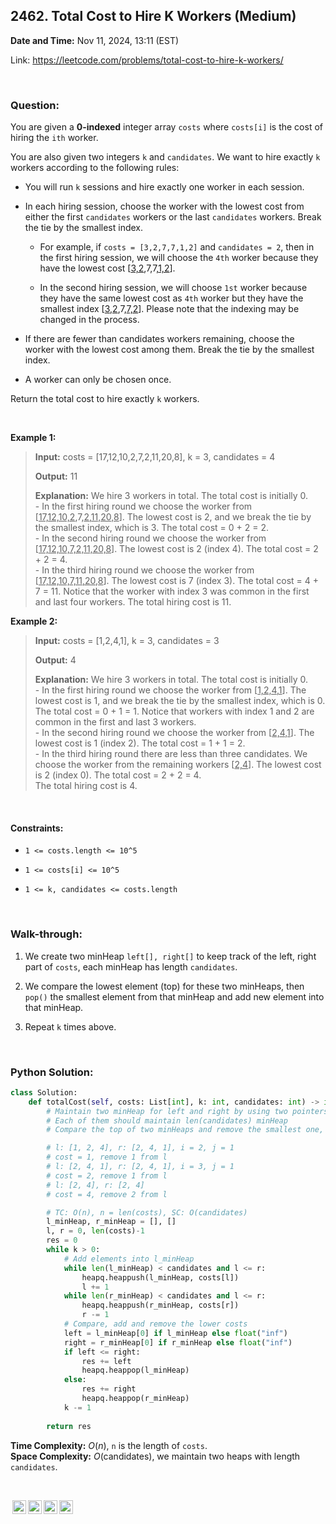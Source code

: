 ## 2462. Total Cost to Hire K Workers (Medium)
**Date and Time:** Nov 11, 2024, 13:11 (EST)

Link: https://leetcode.com/problems/total-cost-to-hire-k-workers/

<br>

### Question:
You are given a **0-indexed** integer array `costs` where `costs[i]` is the cost of hiring the `ith` worker.

You are also given two integers `k` and `candidates`. We want to hire exactly `k` workers according to the following rules:

* You will run `k` sessions and hire exactly one worker in each session.

* In each hiring session, choose the worker with the lowest cost from either the first `candidates` workers or the last `candidates` workers. Break the tie by the smallest index.

    * For example, if `costs = [3,2,7,7,1,2]` and `candidates = 2`, then in the first hiring session, we will choose the `4th` worker because they have the lowest cost [<u>3,2</u>,7,7,<u>1,2</u>].

    * In the second hiring session, we will choose `1st` worker because they have the same lowest cost as `4th` worker but they have the smallest index [<u>3,2</u>,7,<u>7,2</u>]. Please note that the indexing may be changed in the process.

* If there are fewer than candidates workers remaining, choose the worker with the lowest cost among them. Break the tie by the smallest index.

* A worker can only be chosen once.

Return the total cost to hire exactly `k` workers.

<br>

**Example 1:**
> **Input:** costs = [17,12,10,2,7,2,11,20,8], k = 3, candidates = 4
> 
> **Output:** 11
>
> **Explanation:** We hire 3 workers in total. The total cost is initially 0. <br>
> \- In the first hiring round we choose the worker from [<u>17,12,10,2</u>,7,<u>2,11,20,8</u>]. The lowest cost is 2, and we break the tie by the smallest index, which is 3. The total cost = 0 + 2 = 2. <br>
> \- In the second hiring round we choose the worker from [<u>17,12,10,7,2,11,20,8</u>]. The lowest cost is 2 (index 4). The total cost = 2 + 2 = 4. <br>
> \- In the third hiring round we choose the worker from [<u>17,12,10,7,11,20,8</u>]. The lowest cost is 7 (index 3). The total cost = 4 + 7 = 11. Notice that the worker with index 3 was common in the first and last four workers.
The total hiring cost is 11.

**Example 2:**
> **Input:** costs = [1,2,4,1], k = 3, candidates = 3
> 
> **Output:** 4
>
> **Explanation:** We hire 3 workers in total. The total cost is initially 0. <br>
> \- In the first hiring round we choose the worker from [<u>1,2,4,1</u>]. The lowest cost is 1, and we break the tie by the smallest index, which is 0. The total cost = 0 + 1 = 1. Notice that workers with index 1 and 2 are common in the first and last 3 workers. <br>
> \- In the second hiring round we choose the worker from [<u>2,4,1</u>]. The lowest cost is 1 (index 2). The total cost = 1 + 1 = 2. <br>
> \- In the third hiring round there are less than three candidates. We choose the worker from the remaining workers [<u>2,4</u>]. The lowest cost is 2 (index 0). The total cost = 2 + 2 = 4. <br>
The total hiring cost is 4.

<br>

#### Constraints:
* `1 <= costs.length <= 10^5`

* `1 <= costs[i] <= 10^5`

* `1 <= k, candidates <= costs.length`

<br>

### Walk-through: 
1. We create two minHeap `left[], right[]` to keep track of the left, right part of `costs`, each minHeap has length `candidates`.

2. We compare the lowest element (top) for these two minHeaps, then `pop()` the smallest element from that minHeap and add new element into that minHeap.

3. Repeat `k` times above.

<br>

### Python Solution:
```python
class Solution:
    def totalCost(self, costs: List[int], k: int, candidates: int) -> int:
        # Maintain two minHeap for left and right by using two pointers i, j
        # Each of them should maintain len(candidates) minHeap
        # Compare the top of two minHeaps and remove the smallest one, and update that minHeap with new element

        # l: [1, 2, 4], r: [2, 4, 1], i = 2, j = 1
        # cost = 1, remove 1 from l
        # l: [2, 4, 1], r: [2, 4, 1], i = 3, j = 1
        # cost = 2, remove 1 from l
        # l: [2, 4], r: [2, 4]
        # cost = 4, remove 2 from l

        # TC: O(n), n = len(costs), SC: O(candidates)
        l_minHeap, r_minHeap = [], []
        l, r = 0, len(costs)-1
        res = 0
        while k > 0:
            # Add elements into l_minHeap
            while len(l_minHeap) < candidates and l <= r:
                heapq.heappush(l_minHeap, costs[l])
                l += 1
            while len(r_minHeap) < candidates and l <= r:
                heapq.heappush(r_minHeap, costs[r])
                r -= 1
            # Compare, add and remove the lower costs
            left = l_minHeap[0] if l_minHeap else float("inf")
            right = r_minHeap[0] if r_minHeap else float("inf")
            if left <= right:
                res += left
                heapq.heappop(l_minHeap)
            else:
                res += right
                heapq.heappop(r_minHeap)
            k -= 1
        
        return res
```
**Time Complexity:** $O(n)$, `n` is the length of `costs`. <br>
**Space Complexity:** $O(\text{candidates})$, we maintain two heaps with length `candidates`.

<br>

<img style="height:22px!important;margin-left:3px;vertical-align:text-bottom;" src="https://mirrors.creativecommons.org/presskit/icons/cc.svg?ref=chooser-v1" alt="CC BY-NC-SA" title="CC BY-NC-SA"><img style="height:22px!important;margin-left:3px;vertical-align:text-bottom;" src="https://mirrors.creativecommons.org/presskit/icons/by.svg?ref=chooser-v1" alt="BY: credit must be given to the creator" title="BY: credit must be given to the creator"><img style="height:22px!important;margin-left:3px;vertical-align:text-bottom;" src="https://mirrors.creativecommons.org/presskit/icons/nc.svg?ref=chooser-v1" alt="NC: Only noncommercial uses of the work are permitted" title="NC: Only noncommercial uses of the work are permitted"><img style="height:22px!important;margin-left:3px;vertical-align:text-bottom;" src="https://mirrors.creativecommons.org/presskit/icons/sa.svg?ref=chooser-v1" alt="SA: Adaptations must be shared under the same terms" title="SA: Adaptations must be shared under the same terms">